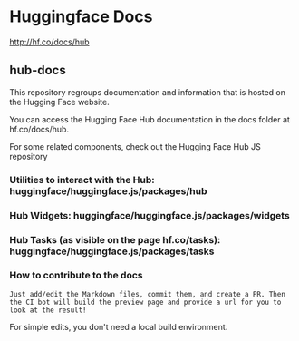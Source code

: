 # Huggingface Docs

http://hf.co/docs/hub

## hub-docs

This repository regroups documentation and information that is hosted on the Hugging Face website.

You can access the Hugging Face Hub documentation in the docs folder at hf.co/docs/hub.

For some related components, check out the Hugging Face Hub JS repository

### Utilities to interact with the Hub: huggingface/huggingface.js/packages/hub
### Hub Widgets: huggingface/huggingface.js/packages/widgets
### Hub Tasks (as visible on the page hf.co/tasks): huggingface/huggingface.js/packages/tasks
### How to contribute to the docs

    Just add/edit the Markdown files, commit them, and create a PR. Then the CI bot will build the preview page and provide a url for you to look at the result!

For simple edits, you don't need a local build environment.
